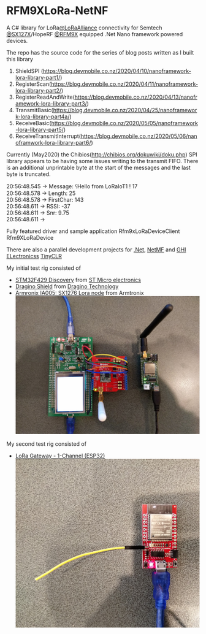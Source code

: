 # RFM9XLoRa-NetNF
A C# library for LoRa[@LoRaAlliance](https://lora-alliance.org/) connectivity for Semtech [@SX127X](https://www.semtech.com/products/wireless-rf/lora-transceivers/SX1276)/HopeRF [@RFM9X](http://www.hoperf.com/rf_transceiver/lora/RFM95W.html) equipped .Net Nano framework powered devices.

The repo has the source code for the series of blog posts written as I built this library

01. ShieldSPI (https://blog.devmobile.co.nz/2020/04/10/nanoframework-lora-library-part1/)
02. RegisterScan(https://blog.devmobile.co.nz/2020/04/11/nanoframework-lora-library-part2/)
03. RegisterReadAndWrite(https://blog.devmobile.co.nz/2020/04/13/nanoframework-lora-library-part3/)
04. TransmitBasic(https://blog.devmobile.co.nz/2020/04/25/nanoframework-lora-library-part4a/)
05. ReceiveBasic(https://blog.devmobile.co.nz/2020/05/05/nanoframework-lora-library-part5/)
06. ReceiveTransmitInterrupt(https://blog.devmobile.co.nz/2020/05/06/nanoframwork-lora-library-part6/)

Currently (May2020) the Chibios(http://chibios.org/dokuwiki/doku.php) SPI library appears to be having some issues writing to the transmit FIFO. There is an additional unprintable byte at the start of the messages and the last byte is truncated.

20:56:48.545 -> Message: ⸮Hello from LoRaIoT1 ! 17<br>
20:56:48.578 -> Length: 25<br>
20:56:48.578 -> FirstChar: 143<br>
20:56:48.611 -> RSSI: -37<br>
20:56:48.611 -> Snr: 9.75<br>
20:56:48.611 -><br>

Fully featured driver and sample application
Rfm9xLoRaDeviceClient 
Rfm9XLoRaDevice


There are also a parallel development projects for [.Net](https://github.com/KiwiBryn/RFM9XLoRa-Net), [NetMF](https://github.com/KiwiBryn/RFM9XLoRa-NetMF) and [GHI ELectronicss](https://ghielectronics.com/) [TinyCLR](https://github.com/KiwiBryn/RFM9XLoRa-TinyCLR)

My initial test rig consisted of
* [STM32F429 Discovery](https://www.st.com/en/evaluation-tools/32f429idiscovery.html) from [ST Micro electronics](https://www.st.com)
* [Dragino Shield](http://www.dragino.com/products/lora/item/102-lora-shield.html) from [Dragino Technology](http://www.dragino.com)
* [Armronix IA005: SX1276 Lora node](https://www.tindie.com/products/Armtronix/ia005-sx1276-lora-node-stm32f103-pair-2nos/) from Armtronix
![LoRa Shield for Arduino](Disco429WithArmtronix.jpg)

My second test rig consisted of
* [LoRa Gateway - 1-Channel (ESP32)](https://www.sparkfun.com/products/15006)
![ESP32 WROON SIngle Chanel Gateway](NetNFESP32.jpg)

